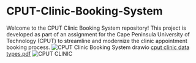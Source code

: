 # CPUT-Clinic-Booking-System
Welcome to the CPUT Clinic Booking System repository! This project is developed as part of an assignment for the Cape Peninsula University of Technology (CPUT) to streamline and modernize the clinic appointment booking process.
![CPUT Clinic Booking System drawio](https://github.com/yondaqwathekana/CPUT-Clinic-Booking-System/assets/113880855/78221a8a-bd49-42bb-b736-7d5b31e5cec2)
[cput clinic data types.pdf](https://github.com/yondaqwathekana/CPUT-Clinic-Booking-System/files/15156327/cput.clinic.data.types.pdf)
![CPUT CLINIC](https://github.com/yondaqwathekana/CPUT-Clinic-Booking-System/assets/113880855/9b99caa7-fa0d-42b9-8ba3-c4acde6fa796)
